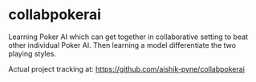 # collabpokerai
Learning Poker AI which can get together in collaborative setting to beat other individual Poker AI. Then learning a model differentiate the two playing styles.

Actual project tracking at: https://github.com/aishik-pyne/collabpokerai
